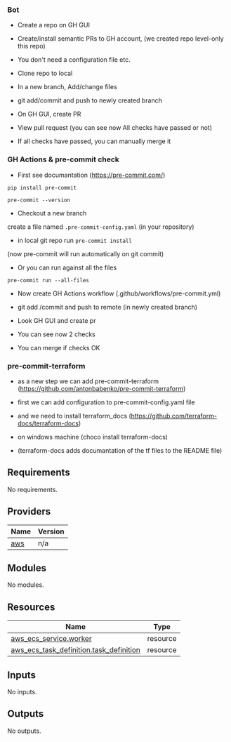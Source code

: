 ### Bot

- Create a repo on GH GUI

- Create/install semantic PRs to GH account, (we created repo level-only this repo)

- You don't need a configuration file etc.

- Clone repo to local

- In a new branch, Add/change files

- git add/commit and push to newly created branch

- On GH GUI, create PR

- View pull request (you can see now All checks have passed or not)

- If all checks have passed, you can manually merge it


### GH Actions & pre-commit check

- First see documantation (https://pre-commit.com/)

`pip install pre-commit`

`pre-commit --version`

- Checkout a new branch

create a file named `.pre-commit-config.yaml` (in your repository)

- in local git repo run `pre-commit install`

(now pre-commit will run automatically on git commit)

- Or you can run against all the files

`pre-commit run --all-files`

- Now create GH Actions workflow (.github/workflows/pre-commit.yml)

- git add /commit and push to remote (in newly created branch)

- Look GH GUI and create pr

- You can see now 2 checks

- You can merge if checks OK

### pre-commit-terraform

- as a new step we can add pre-commit-terraform (https://github.com/antonbabenko/pre-commit-terraform)

- first we can add configuration to pre-commit-config.yaml file

- and we need to install terraform_docs (https://github.com/terraform-docs/terraform-docs)

- on windows machine (choco install terraform-docs)

- (terraform-docs adds documantation of the tf files to the README file)


<!-- BEGINNING OF PRE-COMMIT-TERRAFORM DOCS HOOK -->
## Requirements

No requirements.

## Providers

| Name | Version |
|------|---------|
| <a name="provider_aws"></a> [aws](#provider\_aws) | n/a |

## Modules

No modules.

## Resources

| Name | Type |
|------|------|
| [aws_ecs_service.worker](https://registry.terraform.io/providers/hashicorp/aws/latest/docs/resources/ecs_service) | resource |
| [aws_ecs_task_definition.task_definition](https://registry.terraform.io/providers/hashicorp/aws/latest/docs/resources/ecs_task_definition) | resource |

## Inputs

No inputs.

## Outputs

No outputs.
<!-- END OF PRE-COMMIT-TERRAFORM DOCS HOOK -->
